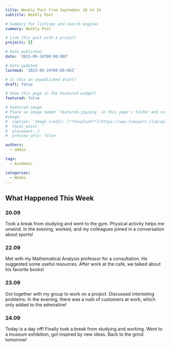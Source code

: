 ```yaml
---
title: Weekly Post from September 18 to 24
subtitle: Weekly Post

# Summary for listings and search engines
summary: Weekly Post

# Link this post with a project
projects: []

# Date published
date: '2023-09-24T00:00:00Z'

# Date updated
lastmod: '2023-09-24T00:00:00Z'

# Is this an unpublished draft?
draft: false

# Show this page in the Featured widget?
featured: false

# Featured image
# Place an image named `featured.jpg/png` in this page's folder and customize its options here.
#image:
#  caption: 'Image credit: [**Unsplash**](https://www.funnyart.club/uploads/posts/2022-10/1666335577_34-www-funnyart-club-p-kartinki-ucheba-obrazovanie-krasivo-35.jpg)'
#  focal_point: ''
#  placement: 2
#  preview_only: false

authors:
  - admin

tags:
  - Academic

categories:
  - Weeks
---
```


## What Happened This Week

### 20.09
Took a break from studying and went to the gym. Physical activity helps me unwind. In the evening, worked, and my colleagues joined in a conversation about sports!

### 22.09
Met with my Mathematical Analysis professor for a consultation. He suggested some useful resources. After work at the café, we talked about his favorite books!

### 23.09
Got together with my group to work on a project. Discussed interesting problems. In the evening, there was a rush of customers at work, which only added to the adrenaline!

### 24.09
Today is a day off! Finally took a break from studying and working. Went to a museum exhibition, got inspired by new ideas. Back to the grind tomorrow!

